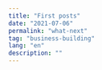 ```yaml
---
title: "First posts"
date: "2021-07-06"
permalink: "what-next"
tag: "business-building"
lang: "en"
description: ""
---
```

